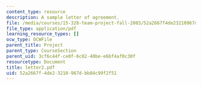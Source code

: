 ```yaml
---
content_type: resource
description: A sample letter of agreement.
file: /media/courses/15-328-team-project-fall-2003/52a2667f4de23210967dbb84c99f2f51_letter2.pdf
file_type: application/pdf
learning_resource_types: []
ocw_type: OCWFile
parent_title: Project
parent_type: CourseSection
parent_uid: 3cf6c44f-ce0f-6c02-40be-e6bf4af0c30f
resourcetype: Document
title: letter2.pdf
uid: 52a2667f-4de2-3210-967d-bb84c99f2f51
---
```

